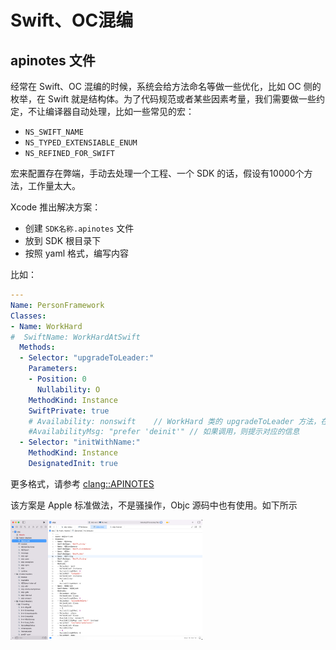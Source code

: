 # Swift、OC混编

## apinotes 文件



经常在 Swift、OC 混编的时候，系统会给方法命名等做一些优化，比如 OC 侧的枚举，在 Swift 就是结构体。为了代码规范或者某些因素考量，我们需要做一些约定，不让编译器自动处理，比如一些常见的宏：

- `NS_SWIFT_NAME`
- `NS_TYPED_EXTENSIABLE_ENUM`
- `NS_REFINED_FOR_SWIFT`

宏来配置存在弊端，手动去处理一个工程、一个 SDK 的话，假设有10000个方法，工作量太大。

Xcode 推出解决方案：

- 创建 `SDK名称.apinotes` 文件
- 放到 SDK 根目录下
- 按照 yaml 格式，编写内容

比如：

```yaml
---
Name: PersonFramework
Classes:
- Name: WorkHard
#  SwiftName: WorkHardAtSwift
  Methods:
  - Selector: "upgradeToLeader:"
    Parameters:
    - Position: 0
      Nullability: O
    MethodKind: Instance
    SwiftPrivate: true
    # Availability: nonswift	// WorkHard 类的 upgradeToLeader 方法，在 Swift 侧不允许调用
    #AvailabilityMsg: "prefer 'deinit'"	// 如果调用，则提示对应的信息
  - Selector: "initWithName:"
    MethodKind: Instance
    DesignatedInit: true
```

更多格式，请参考 [clang::APINOTES](https://clang.llvm.org/docs/APINotes.html)



该方案是 Apple 标准做法，不是骚操作，Objc 源码中也有使用。如下所示

<img src="https://raw.githubusercontent.com/FantasticLBP/knowledge-kit/master/assets/APINoteInObjcSourceCode.png" style="zoom:30%" />
